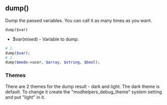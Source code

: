 ## dump() 
Dump the passed variables. You can call it as many times as you want.

```dump($var)```
- $var(mixed) - Variable to dump.
  
```php
# 1.
dump($var);
# 2.
dump($modx->user, $array, $string, $bool);
```

### Themes
There are 2 themes for the dump result - dark and light. The dark theme is default. To change it create the "modhelpers_debug_theme" system setting and put "light" in it.